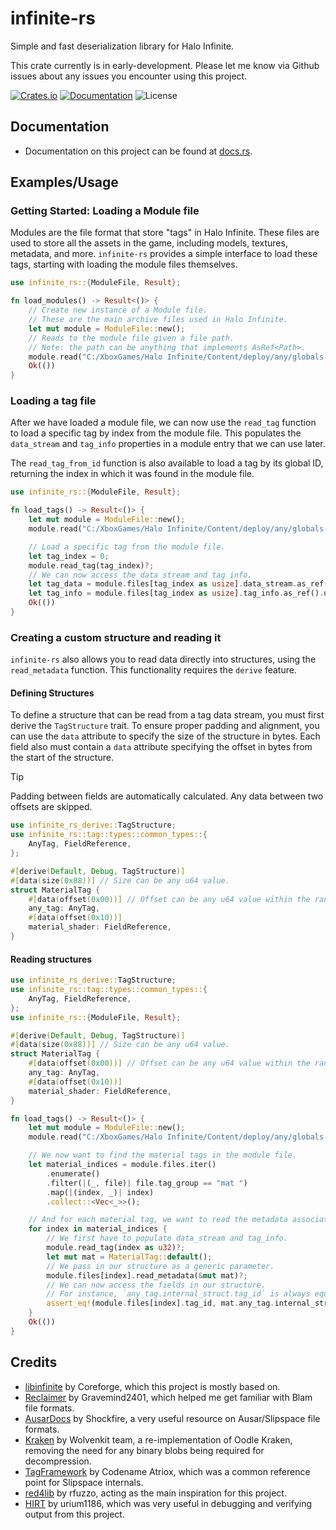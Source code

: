 infinite-rs
===
Simple and fast deserialization library for Halo Infinite.

This crate currently is in early-development. Please let me know via Github issues about any issues you encounter using this project.

[![Crates.io](https://img.shields.io/crates/v/infinite-rs.svg)](https://crates.io/crates/infinite-rs)
[![Documentation](https://docs.rs/infinite-rs/badge.svg)](https://docs.rs/infinite-rs)
![License](https://img.shields.io/crates/l/infinite-rs.svg)

## Documentation
- Documentation on this project can be found at [docs.rs](https://docs.rs/infinite-rs).

## Examples/Usage

### Getting Started: Loading a Module file
Modules are the file format that store "tags" in Halo Infinite. These files are used to store all the assets in the game, including models, textures, metadata, and more. `infinite-rs` provides a simple interface to load these tags, starting with loading the module files themselves.

```rust
use infinite_rs::{ModuleFile, Result};

fn load_modules() -> Result<()> {
    // Create new instance of a Module file.
    // These are the main archive files used in Halo Infinite.
    let mut module = ModuleFile::new();
    // Reads to the module file given a file path.
    // Note: the path can be anything that implements AsRef<Path>.
    module.read("C:/XboxGames/Halo Infinite/Content/deploy/any/globals-rtx-new.module")?;
    Ok(())
}
```

### Loading a tag file
After we have loaded a module file, we can now use the `read_tag` function to load a specific tag by index from the module file. This populates the `data_stream` and `tag_info` properties in a module entry that we can use later.

The `read_tag_from_id` function is also available to load a tag by its global ID, returning the index in which it was found in the module file.

```rust
use infinite_rs::{ModuleFile, Result};

fn load_tags() -> Result<()> {
    let mut module = ModuleFile::new();
    module.read("C:/XboxGames/Halo Infinite/Content/deploy/any/globals-rtx-new.module")?;

    // Load a specific tag from the module file.
    let tag_index = 0;
    module.read_tag(tag_index)?;
    // We can now access the data stream and tag info.
    let tag_data = module.files[tag_index as usize].data_stream.as_ref().unwrap();
    let tag_info = module.files[tag_index as usize].tag_info.as_ref().unwrap();
    Ok(())
}
```

### Creating a custom structure and reading it
`infinite-rs` also allows you to read data directly into structures, using the `read_metadata` function. This functionality requires the `derive` feature.

#### Defining Structures
To define a structure that can be read from a tag data stream, you must first derive the `TagStructure` trait. To ensure proper padding and alignment, you can use the `data` attribute to specify the size of the structure in bytes. Each field also must contain a `data` attribute specifying the offset in bytes from the start of the structure.

> [!TIP]
> Padding between fields are automatically calculated. Any data between two offsets are skipped.

```rust
use infinite_rs_derive::TagStructure;
use infinite_rs::tag::types::common_types::{
    AnyTag, FieldReference,
};

#[derive(Default, Debug, TagStructure)]
#[data(size(0x88))] // Size can be any u64 value.
struct MaterialTag {
    #[data(offset(0x00))] // Offset can be any u64 value within the range of the size.
    any_tag: AnyTag,
    #[data(offset(0x10))]
    material_shader: FieldReference,
}
```

#### Reading structures

```rust
use infinite_rs_derive::TagStructure;
use infinite_rs::tag::types::common_types::{
    AnyTag, FieldReference,
};
use infinite_rs::{ModuleFile, Result};

#[derive(Default, Debug, TagStructure)]
#[data(size(0x88))] // Size can be any u64 value.
struct MaterialTag {
    #[data(offset(0x00))] // Offset can be any u64 value within the range of the size.
    any_tag: AnyTag,
    #[data(offset(0x10))]
    material_shader: FieldReference,
}

fn load_tags() -> Result<()> {
    let mut module = ModuleFile::new();
    module.read("C:/XboxGames/Halo Infinite/Content/deploy/any/globals-rtx-new.module")?;

    // We now want to find the material tags in the module file.
    let material_indices = module.files.iter()
        .enumerate()
        .filter(|(_, file)| file.tag_group == "mat ")
        .map(|(index, _)| index)
        .collect::<Vec<_>>();

    // And for each material tag, we want to read the metadata associated.
    for index in material_indices {
        // We first have to populate data_stream and tag_info.
        module.read_tag(index as u32)?;
        let mut mat = MaterialTag::default();
        // We pass in our structure as a generic parameter.
        module.files[index].read_metadata(&mut mat)?;
        // We can now access the fields in our structure.
        // For instance, `any_tag.internal_struct.tag_id` is always equal to the tag id of our file.
        assert_eq!(module.files[index].tag_id, mat.any_tag.internal_struct.tag_id);
    }
    Ok(())
}
```

## Credits
- [libinfinite](https://github.com/Coreforge/libInfinite) by Coreforge, which this project is mostly based on.
- [Reclaimer](https://github.com/Gravemind2401/Reclaimer) by Gravemind2401, which helped me get familiar with Blam file formats.
- [AusarDocs](https://github.com/ElDewrito/AusarDocs) by Shockfire, a very useful resource on Ausar/Slipspace file formats.
- [Kraken](https://github.com/WolvenKit/kraken) by Wolvenkit team, a re-implementation of Oodle Kraken, removing the need for any binary blobs being required for decompression.
- [TagFramework](https://github.com/Codename-Atriox/TagFramework) by Codename Atriox, which was a common reference point for Slipspace internals.
- [red4lib](https://github.com/rfuzzo/red4lib) by rfuzzo, acting as the main inspiration for this project.
- [HIRT](https://github.com/urium1186/HIRT) by urium1186, which was very useful in debugging and verifying output from this project.

